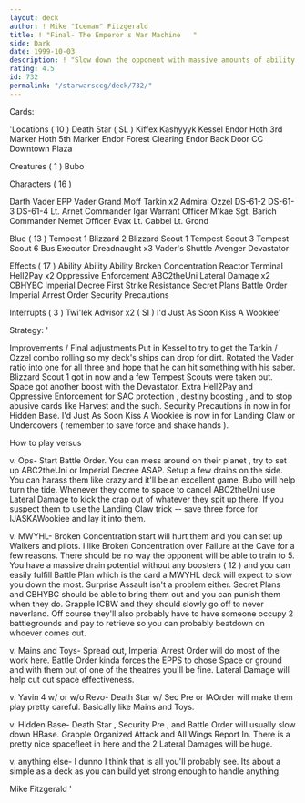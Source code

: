 ```yaml
---
layout: deck
author: ! Mike "Iceman" Fitzgerald
title: ! "Final- The Emperor s War Machine   "
side: Dark
date: 1999-10-03
description: ! "Slow down the opponent with massive amounts of ability and win with drains on the side or by running over anything they throw out."
rating: 4.5
id: 732
permalink: "/starwarsccg/deck/732/"
---
```

Cards: 

'Locations  ( 10 )
Death Star ( SL )
Kiffex
Kashyyyk
Kessel
Endor
Hoth  3rd Marker
Hoth  5th Marker
Endor  Forest Clearing
Endor  Back Door
CC Downtown Plaza

Creatures  ( 1 )
Bubo

Characters  ( 16 )

Darth Vader
EPP Vader
Grand Moff Tarkin x2
Admiral Ozzel
DS-61-2
DS-61-3
DS-61-4
Lt. Arnet
Commander Igar
Warrant Officer M'kae
Sgt. Barich
Commander Nemet
Officer Evax
Lt. Cabbel
Lt. Grond

Blue  ( 13 )
Tempest 1
Blizzard 2
Blizzard Scout 1
Tempest Scout 3
Tempest Scout 6
Bus
Executor
Dreadnaught x3
Vader's Shuttle
Avenger
Devastator

Effects  ( 17 )
Ability Ability Ability
Broken Concentration
Reactor Terminal
Hell2Pay x2
Oppressive Enforcement
ABC2theUni
Lateral Damage x2
CBHYBC
Imperial Decree
First Strike
Resistance
Secret Plans
Battle Order
Imperial Arrest Order
Security Precautions

Interrupts  ( 3 )
Twi'lek Advisor x2 ( SI )
I'd Just As Soon Kiss A Wookiee'

Strategy: '

Improvements / Final adjustments  Put in Kessel to try to get the Tarkin / Ozzel combo rolling so my deck's ships can drop for dirt. Rotated the Vader ratio into one for all three and hope that he can hit something with his saber. Blizzard Scout 1 got in now and a few Tempest Scouts were taken out. Space got another boost with the Devastator. Extra Hell2Pay and Oppressive Enforcement for SAC protection , destiny boosting , and to stop abusive cards like Harvest and the such. Security Precautions in now in for Hidden Base. I'd Just As Soon Kiss A Wookiee is now in for Landing Claw or Undercovers ( remember to save force and shake hands ).

How to play versus 

v. Ops- Start Battle Order. You can mess around on their planet , try to set up ABC2theUni or Imperial Decree ASAP. Setup a few drains on the side. You can harass them like crazy and it'll be an excellent game. Bubo will help turn the tide. Whenever they come to space to cancel ABC2theUni use Lateral Damage to kick the crap out of whatever they spit up there. If you suspect them to use the Landing Claw trick -- save three force for IJASKAWookiee and lay it into them.

v. MWYHL- Broken Concentration start will hurt them and you can set up Walkers and pilots. I like Broken Concentration over Failure at the Cave for a few reasons. There should be no way the opponent will be able to train to 5. You have a massive drain potential without any boosters ( 12 ) and you can easily fulfill Battle Plan which is the card a MWYHL deck will expect to slow you down the most. Surprise Assault isn't a problem either. Secret Plans and CBHYBC should be able to bring them out and you can punish them when they do. Grapple ICBW and they should slowly go off to never neverland. Off course they'll also probably have to have someone occupy 2 battlegrounds and pay to retrieve so you can probably beatdown on whoever comes out.

v. Mains and Toys- Spread out, Imperial Arrest Order will do most of the work here. Battle Order kinda forces the EPPS to chose Space or ground and with them out of one of the theatres you'll be fine. Lateral Damage will help cut out space effectiveness.

v. Yavin 4 w/ or w/o Revo- Death Star w/ Sec Pre or IAOrder will make them play pretty careful. Basically like Mains and Toys.

v. Hidden Base- Death Star , Security Pre , and Battle Order will usually slow down HBase. Grapple Organized Attack and All Wings Report In. There is a pretty nice spacefleet in here and the 2 Lateral Damages will be huge.

v. anything else- I dunno I think that is all you'll probably see. Its about a simple as a deck as you can build yet strong enough to handle anything.

Mike Fitzgerald '
